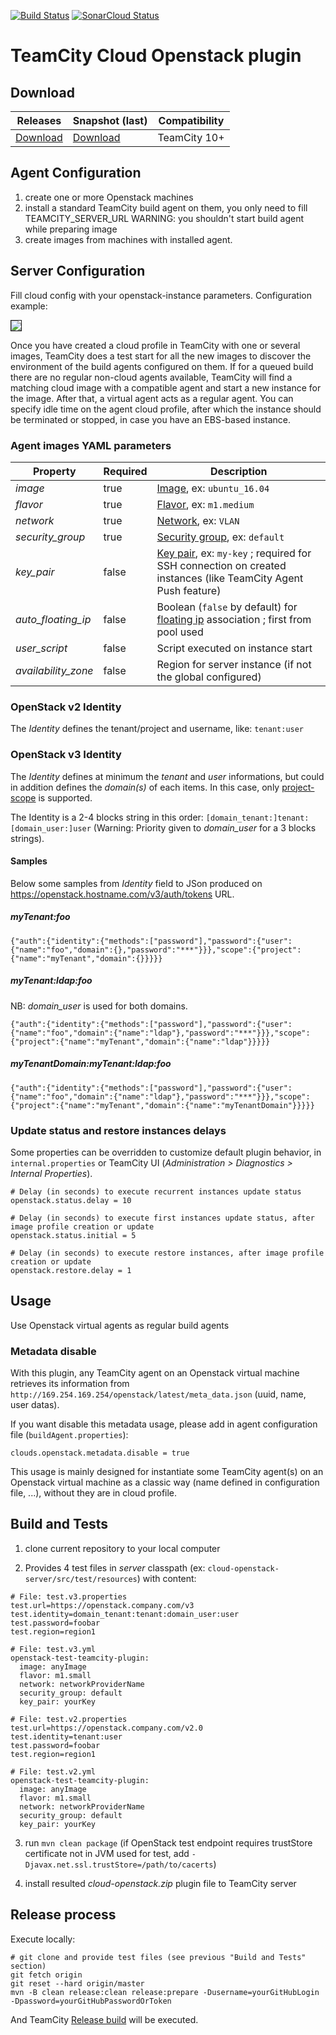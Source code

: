 [![Build Status](https://teamcity.jetbrains.com/app/rest/builds/buildType:TeamCityThirdPartyPlugins_OpenStackCloudSupport_BuildSnapshotIntegration/statusIcon)](https://teamcity.jetbrains.com/viewType.html?buildTypeId=TeamCityThirdPartyPlugins_OpenStackCloudSupport_BuildSnapshotIntegration) [![SonarCloud Status](https://sonarcloud.io/api/project_badges/measure?project=jetbrains.buildServer.clouds:cloud-openstack&metric=alert_status)](https://sonarcloud.io/dashboard?id=jetbrains.buildServer.clouds:cloud-openstack)

# TeamCity Cloud Openstack plugin

## Download

| Releases | Snapshot (last) | Compatibility |
|---|---|---|
| [Download](https://teamcity.jetbrains.com/viewType.html?buildTypeId=TeamCityThirdPartyPlugins_OpenStackCloudSupport_Release) | [Download](https://teamcity.jetbrains.com/repository/download/TeamCityThirdPartyPlugins_OpenStackCloudSupport_BuildSnapshotIntegration/.lastSuccessful/cloud-openstack.zip?guest=1) | TeamCity 10+ |


## Agent Configuration

1. create one or more Openstack machines
2. install a standard TeamCity build agent on them, you only need to fill TEAMCITY_SERVER_URL
WARNING: you shouldn't start build agent while preparing image
3. create images from machines with installed agent.

## Server Configuration

Fill cloud config with your openstack-instance parameters.
Configuration example:
<dl>
  <img src=http://img-fotki.yandex.ru/get/6805/95491511.0/0_111539_69e1c98b_XXL border=1></img>
</dl>

Once you have created a cloud profile in TeamCity with one or several images, TeamCity does a test start for all the new images to discover the environment of the build agents configured on them. 
If for a queued build there are no regular non-cloud agents available, TeamCity will find a matching cloud image with a compatible agent and start a new instance for the image. After that, a virtual agent acts as a regular agent.
You can specify idle time on the agent cloud profile, after which the instance should be terminated or stopped, in case you have an EBS-based instance.

### Agent images YAML parameters

| **Property**        | **Required** | **Description** |
|---------------------|--------------|-----------------|
| *image*             | true         | [Image](https://docs.openstack.org/glance/latest/admin/manage-images.html), ex: `ubuntu_16.04` |
| *flavor*            | true         | [Flavor](https://docs.openstack.org/horizon/latest/admin/manage-flavors.html), ex: `m1.medium` |
| *network*           | true         | [Network](https://developer.openstack.org/api-ref/network/v2/index.html#general-api-overview), ex: `VLAN` |
| *security_group*    | true         | [Security group](https://docs.openstack.org/nova/latest/admin/security-groups.html), ex: `default` |
| *key_pair*          | false        | [Key pair](https://docs.openstack.org/horizon/latest/user/configure-access-and-security-for-instances.html), ex: `my-key` ; required for SSH connection on created instances (like TeamCity Agent Push feature) |
| *auto_floating_ip*  | false        | Boolean (`false` by default) for [floating ip](https://docs.openstack.org/ocata/user-guide/cli-manage-ip-addresses.html) association ; first from pool used |
| *user_script*       | false        | Script executed on instance start |
| *availability_zone* | false        | Region for server instance (if not the global configured)

### OpenStack v2 Identity

The *Identity* defines the tenant/project and username, like: `tenant:user`

### OpenStack v3 Identity

The *Identity* defines at minimum the *tenant* and *user* informations, but could in addition defines the *domain(s)* of each items. In this case, only [project-scope](https://docs.openstack.org/keystone/queens/api_curl_examples.html#project-scoped) is supported.

The Identity is a 2-4 blocks string in this order: `[domain_tenant:]tenant:[domain_user:]user` (Warning: Priority given to *domain_user* for a 3 blocks strings).

#### Samples

Below some samples from *Identity* field to JSon produced on https://openstack.hostname.com/v3/auth/tokens URL.

##### myTenant:foo

```
{"auth":{"identity":{"methods":["password"],"password":{"user":{"name":"foo","domain":{},"password":"***"}}},"scope":{"project":{"name":"myTenant","domain":{}}}}}
```

##### myTenant:ldap:foo 

NB: *domain_user* is used for both domains.

```
{"auth":{"identity":{"methods":["password"],"password":{"user":{"name":"foo","domain":{"name":"ldap"},"password":"***"}}},"scope":{"project":{"name":"myTenant","domain":{"name":"ldap"}}}}}
```

##### myTenantDomain:myTenant:ldap:foo 

```
{"auth":{"identity":{"methods":["password"],"password":{"user":{"name":"foo","domain":{"name":"ldap"},"password":"***"}}},"scope":{"project":{"name":"myTenant","domain":{"name":"myTenantDomain"}}}}}
```

### Update status and restore instances delays

Some properties can be overridden to customize default plugin behavior, in `internal.properties` or TeamCity UI (*Administration > Diagnostics > Internal Properties*).

```
# Delay (in seconds) to execute recurrent instances update status
openstack.status.delay = 10

# Delay (in seconds) to execute first instances update status, after image profile creation or update
openstack.status.initial = 5

# Delay (in seconds) to execute restore instances, after image profile creation or update
openstack.restore.delay = 1

```

## Usage

Use Openstack virtual agents as regular build agents


### Metadata disable

With this plugin, any TeamCity agent on an Openstack virtual machine retrieves its information from `http://169.254.169.254/openstack/latest/meta_data.json` (uuid, name, user datas).

If you want disable this metadata usage, please add in agent configuration file (`buildAgent.properties`):

```
clouds.openstack.metadata.disable = true
```

This usage is mainly designed for instantiate some TeamCity agent(s) on an Openstack virtual machine as a classic way (name defined in configuration file, ...), without they are in cloud profile.

## Build and Tests

1. clone current repository to your local computer

2. Provides 4 test files in *server* classpath (ex: `cloud-openstack-server/src/test/resources`) with content:

```
# File: test.v3.properties
test.url=https://openstack.company.com/v3
test.identity=domain_tenant:tenant:domain_user:user
test.password=foobar
test.region=region1
```

```
# File: test.v3.yml
openstack-test-teamcity-plugin:
  image: anyImage
  flavor: m1.small
  network: networkProviderName
  security_group: default
  key_pair: yourKey
```

```
# File: test.v2.properties
test.url=https://openstack.company.com/v2.0
test.identity=tenant:user
test.password=foobar
test.region=region1
```

```
# File: test.v2.yml
openstack-test-teamcity-plugin:
  image: anyImage
  flavor: m1.small
  network: networkProviderName
  security_group: default
  key_pair: yourKey
```

3. run `mvn clean package` (if OpenStack test endpoint requires trustStore certificate not in JVM used for test, add `-Djavax.net.ssl.trustStore=/path/to/cacerts`)

4. install resulted *cloud-openstack.zip* plugin file to TeamCity server

## Release process

Execute locally:

```
# git clone and provide test files (see previous "Build and Tests" section)
git fetch origin
git reset --hard origin/master
mvn -B clean release:clean release:prepare -Dusername=yourGitHubLogin -Dpassword=yourGitHubPasswordOrToken
```

And TeamCity [Release build](https://teamcity.jetbrains.com/viewType.html?buildTypeId=TeamCityThirdPartyPlugins_OpenStackCloudSupport_Release) will be executed.
